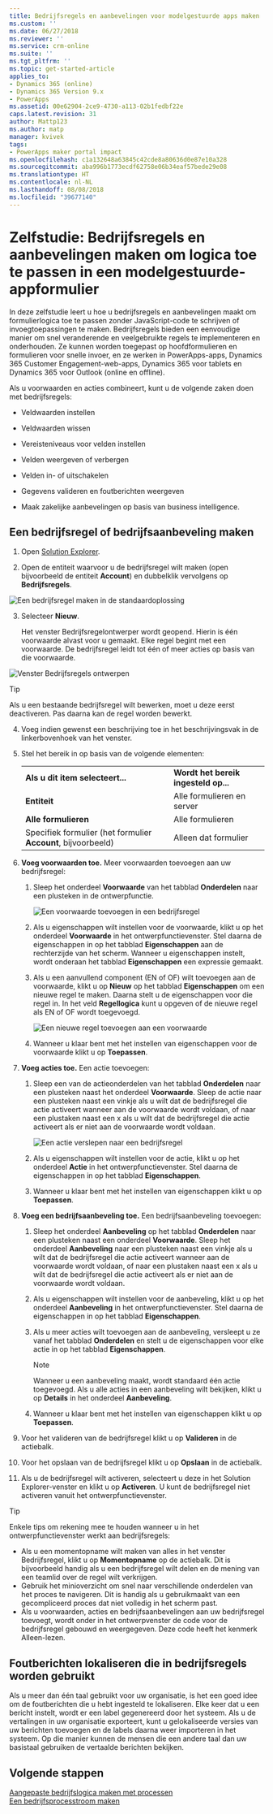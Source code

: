 ```yaml
---
title: Bedrijfsregels en aanbevelingen voor modelgestuurde apps maken | MicrosoftDocs
ms.custom: ''
ms.date: 06/27/2018
ms.reviewer: ''
ms.service: crm-online
ms.suite: ''
ms.tgt_pltfrm: ''
ms.topic: get-started-article
applies_to:
- Dynamics 365 (online)
- Dynamics 365 Version 9.x
- PowerApps
ms.assetid: 00e62904-2ce9-4730-a113-02b1fedbf22e
caps.latest.revision: 31
author: Mattp123
ms.author: matp
manager: kvivek
tags:
- PowerApps maker portal impact
ms.openlocfilehash: c1a132648a63845c42cde8a80636d0e87e10a328
ms.sourcegitcommit: aba996b1773ecdf62758e06b34eaf57bede29e08
ms.translationtype: HT
ms.contentlocale: nl-NL
ms.lasthandoff: 08/08/2018
ms.locfileid: "39677140"
---
```

# <a name="tutorial-create-business-rules-and-recommendations-to-apply-logic-in-a-model-driven-app-form"></a>Zelfstudie: Bedrijfsregels en aanbevelingen maken om logica toe te passen in een modelgestuurde-appformulier

In deze zelfstudie leert u hoe u bedrijfsregels en aanbevelingen maakt om formulierlogica toe te passen zonder JavaScript-code te schrijven of invoegtoepassingen te maken.  Bedrijfsregels bieden een eenvoudige manier om snel veranderende en veelgebruikte regels te implementeren en onderhouden. Ze kunnen worden toegepast op hoofdformulieren en formulieren voor snelle invoer, en ze werken in PowerApps-apps, Dynamics 365 Customer Engagement-web-apps, Dynamics 365 voor tablets en Dynamics 365 voor Outlook (online en offline).  
  
 Als u voorwaarden en acties combineert, kunt u de volgende zaken doen met bedrijfsregels:  
  
-   Veldwaarden instellen  
  
-   Veldwaarden wissen  
  
-   Vereisteniveaus voor velden instellen  
  
-   Velden weergeven of verbergen  
  
-   Velden in- of uitschakelen  
  
-   Gegevens valideren en foutberichten weergeven  
  
-   Maak zakelijke aanbevelingen op basis van business intelligence.  
  
## <a name="create-a-business-rule-or-business-recommendation"></a>Een bedrijfsregel of bedrijfsaanbeveling maken
  
1. Open [Solution Explorer](advanced-navigation.md#solution-explorer).  
  
2.  Open de entiteit waarvoor u de bedrijfsregel wilt maken (open bijvoorbeeld de entiteit **Account**) en dubbelklik vervolgens op **Bedrijfsregels**.  
  
 ![Een bedrijfsregel maken in de standaardoplossing](media/create-business-rule-the-default-solution.png "Een bedrijfsregel maken in de standaardoplossing")  
  
3.  Selecteer **Nieuw**.  
  
     Het venster Bedrijfsregelontwerper wordt geopend. Hierin is één voorwaarde alvast voor u gemaakt. Elke regel begint met een voorwaarde. De bedrijfsregel leidt tot één of meer acties op basis van die voorwaarde.  
  
 ![Venster Bedrijfsregels ontwerpen](media/business-rules-design-window.png "Venster Bedrijfsregels ontwerpen")  
  
   > [!TIP]
> Als u een bestaande bedrijfsregel wilt bewerken, moet u deze eerst deactiveren. Pas daarna kan de regel worden bewerkt.

4.  Voeg indien gewenst een beschrijving toe in het beschrijvingsvak in de linkerbovenhoek van het venster.  
  
5.  Stel het bereik in op basis van de volgende elementen:  
  
    |||  
    |-|-|  
    |**Als u dit item selecteert...**|**Wordt het bereik ingesteld op...**|  
    |**Entiteit**|Alle formulieren en server|  
    |**Alle formulieren**|Alle formulieren|  
    |Specifiek formulier (het formulier **Account**, bijvoorbeeld)|Alleen dat formulier|  
  
6. **Voeg voorwaarden toe.** Meer voorwaarden toevoegen aan uw bedrijfsregel:  
  
    1.  Sleep het onderdeel **Voorwaarde** van het tabblad **Onderdelen** naar een plusteken in de ontwerpfunctie.  
  
        ![Een voorwaarde toevoegen in een bedrijfsregel](media/add-condition-business-rule.png "Een voorwaarde toevoegen in een bedrijfsregel")  
  
    2.  Als u eigenschappen wilt instellen voor de voorwaarde, klikt u op het onderdeel **Voorwaarde** in het ontwerpfunctievenster. Stel daarna de eigenschappen in op het tabblad **Eigenschappen** aan de rechterzijde van het scherm. Wanneer u eigenschappen instelt, wordt onderaan het tabblad **Eigenschappen** een expressie gemaakt.  
  
    3.  Als u een aanvullend component (EN of OF) wilt toevoegen aan de voorwaarde, klikt u op **Nieuw** op het tabblad **Eigenschappen** om een nieuwe regel te maken. Daarna stelt u de eigenschappen voor die regel in. In het veld **Regellogica** kunt u opgeven of de nieuwe regel als EN of OF wordt toegevoegd.  
  
        ![Een nieuwe regel toevoegen aan een voorwaarde](media/add-new-rule-condition.png "Een nieuwe regel toevoegen aan een voorwaarde")  
  
    4.  Wanneer u klaar bent met het instellen van eigenschappen voor de voorwaarde klikt u op **Toepassen**.  
  
7. **Voeg acties toe.** Een actie toevoegen:  
  
    1.  Sleep een van de actieonderdelen van het tabblad **Onderdelen** naar een plusteken naast het onderdeel **Voorwaarde**. Sleep de actie naar een plusteken naast een vinkje als u wilt dat de bedrijfsregel die actie activeert wanneer aan de voorwaarde wordt voldaan, of naar een plustaken naast een x als u wilt dat de bedrijfsregel die actie activeert als er niet aan de voorwaarde wordt voldaan.  
  
        ![Een actie verslepen naar een bedrijfsregel](media/drag-an-action-business-rule.png "Een actie verslepen naar een bedrijfsregel")  
  
    2.  Als u eigenschappen wilt instellen voor de actie, klikt u op het onderdeel **Actie** in het ontwerpfunctievenster. Stel daarna de eigenschappen in op het tabblad **Eigenschappen**.  
  
    3.  Wanneer u klaar bent met het instellen van eigenschappen klikt u op **Toepassen**.  
  
8. **Voeg een bedrijfsaanbeveling toe.** Een bedrijfsaanbeveling toevoegen:  
  
    1.  Sleep het onderdeel **Aanbeveling** op het tabblad **Onderdelen** naar een plusteken naast een onderdeel **Voorwaarde**. Sleep het onderdeel **Aanbeveling** naar een plusteken naast een vinkje als u wilt dat de bedrijfsregel die actie activeert wanneer aan de voorwaarde wordt voldaan, of naar een plustaken naast een x als u wilt dat de bedrijfsregel die actie activeert als er niet aan de voorwaarde wordt voldaan.  
  
    2.  Als u eigenschappen wilt instellen voor de aanbeveling, klikt u op het onderdeel **Aanbeveling** in het ontwerpfunctievenster. Stel daarna de eigenschappen in op het tabblad **Eigenschappen**.  
  
    3.  Als u meer acties wilt toevoegen aan de aanbeveling, versleept u ze vanaf het tabblad **Onderdelen** en stelt u de eigenschappen voor elke actie in op het tabblad **Eigenschappen**.  
  
        > [!NOTE]
        >  Wanneer u een aanbeveling maakt, wordt standaard één actie toegevoegd. Als u alle acties in een aanbeveling wilt bekijken, klikt u op **Details** in het onderdeel **Aanbeveling**.  
  
    4.  Wanneer u klaar bent met het instellen van eigenschappen klikt u op **Toepassen**.  
  
9. Voor het valideren van de bedrijfsregel klikt u op **Valideren** in de actiebalk.  
  
10. Voor het opslaan van de bedrijfsregel klikt u op **Opslaan** in de actiebalk.  
  
11. Als u de bedrijfsregel wilt activeren, selecteert u deze in het Solution Explorer-venster en klikt u op **Activeren**. U kunt de bedrijfsregel niet activeren vanuit het ontwerpfunctievenster.  
  
> [!TIP]
>  Enkele tips om rekening mee te houden wanneer u in het ontwerpfunctievenster werkt aan bedrijfsregels:  
>   
> - Als u een momentopname wilt maken van alles in het venster Bedrijfsregel, klikt u op **Momentopname** op de actiebalk. Dit is bijvoorbeeld handig als u een bedrijfsregel wilt delen en de mening van een teamlid over de regel wilt verkrijgen.  
> - Gebruik het minioverzicht om snel naar verschillende onderdelen van het proces te navigeren. Dit is handig als u gebruikmaakt van een gecompliceerd proces dat niet volledig in het scherm past.  
> - Als u voorwaarden, acties en bedrijfsaanbevelingen aan uw bedrijfsregel toevoegt, wordt onder in het ontwerpvenster de code voor de bedrijfsregel gebouwd en weergegeven. Deze code heeft het kenmerk Alleen-lezen.  
  
<a name="BKMK_LocalizingErrorMessages"></a>   
## <a name="localize-error-messages-used-in-business-rules"></a>Foutberichten lokaliseren die in bedrijfsregels worden gebruikt  
 Als u meer dan één taal gebruikt voor uw organisatie, is het een goed idee om de foutberichten die u hebt ingesteld te lokaliseren. Elke keer dat u een bericht instelt, wordt er een label gegenereerd door het systeem. Als u de vertalingen in uw organisatie exporteert, kunt u gelokaliseerde versies van uw berichten toevoegen en de labels daarna weer importeren in het systeem. Op die manier kunnen de mensen die een andere taal dan uw basistaal gebruiken de vertaalde berichten bekijken.  
  
## <a name="next-steps"></a>Volgende stappen  
 [Aangepaste bedrijfslogica maken met processen](guide-staff-through-common-tasks-processes.md)   
 [Een bedrijfsprocesstroom maken](/flow/create-business-process-flow)   


